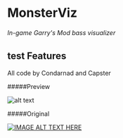 MonsterViz
==========

###### In-game Garry's Mod bass visualizer

test
Features
----------
All code by Condarnad and Capster

#####Preview

![alt text](http://puu.sh/7fa0l.jpg "Ingame")

#####Original

[![IMAGE ALT TEXT HERE](http://img.youtube.com/vi/SQRIaztIf3E/0.jpg)](http://www.youtube.com/watch?v=SQRIaztIf3E)
